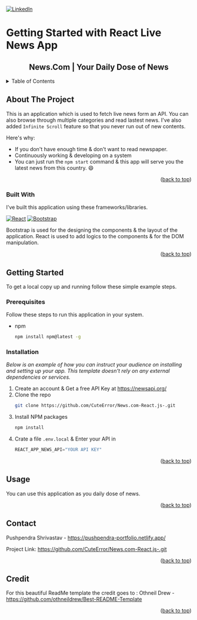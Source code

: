 [![LinkedIn][linkedin-shield]][linkedin-url]

# Getting Started with React Live News App

<div id="top"></div>

<!-- PROJECT LOGO -->
<div align="left">

  <h2 align="center">News.Com | Your Daily Dose of News</h3>

<!-- TABLE OF CONTENTS -->
<details>
  <summary>Table of Contents</summary>
  <ol>
    <li>
      <a href="#about-the-project">About The Project</a>
      <ul>
        <li><a href="#built-with">Built With</a></li>
      </ul>
    </li>
    <li>
      <a href="#getting-started">Getting Started</a>
      <ul>
        <li><a href="#prerequisites">Prerequisites</a></li>
        <li><a href="#installation">Installation</a></li>
      </ul>
    </li>
    <li><a href="#usage">Usage</a></li>
    <li><a href="#contact">Contact</a></li>
    <li><a href="#credit">Credit</a></li>
  </ol>
</details>


<!-- ABOUT THE PROJECT -->
## About The Project

This is an application which is used to fetch live news form an API. You can also browse through multiple categories and read lastest news.
I've also added ```Infinite Scroll``` feature so that you never run out of new contents.

Here's why:
* If you don't have enough time & don't want to read newspaper.
* Continuously working & developing on a system
* You can just run the ``` npm start ``` command & this app will serve you the latest news from this country. :smile:

<p align="right">(<a href="#top">back to top</a>)</p>


### Built With

I've built this application using these frameworks/libraries. 

[![React][React.js]][React-url] [![Bootstrap][Bootstrap.com]][Bootstrap-url]
  
Bootstrap is used for the designing the components & the layout of the application.
React is used to add logics to the components & for the DOM manipulation.

<p align="right">(<a href="#top">back to top</a>)</p>


<!-- GETTING STARTED -->
## Getting Started

To get a local copy up and running follow these simple example steps.

### Prerequisites

Follow these steps to run this application in your system.
  
* npm
  ```sh
  npm install npm@latest -g
  ```

### Installation

_Below is an example of how you can instruct your audience on installing and setting up your app. This template doesn't rely on any external dependencies or services._

1. Create an account & Get a free API Key at https://newsapi.org/
2. Clone the repo
   ```sh
   git clone https://github.com/CuteError/News.com-React.js-.git
   ```
3. Install NPM packages
   ```sh
   npm install
   ```
4. Crate a file `.env.local` & Enter your API in 
   ```js
   REACT_APP_NEWS_API="YOUR API KEY"
   ```

<p align="right">(<a href="#top">back to top</a>)</p>


<!-- USAGE EXAMPLES -->
## Usage

You can use this application as you daily dose of news. 

<p align="right">(<a href="#top">back to top</a>)</p>


<!-- CONTACT -->
## Contact

Pushpendra Shrivastav - https://pushpendra-portfolio.netlify.app/

Project Link: https://github.com/CuteError/News.com-React.js-.git

<p align="right">(<a href="#top">back to top</a>)</p>
  
  
<!-- Credits  -->
  
## Credit
For this beautiful ReadMe template the credit goes to : Othneil Drew - https://github.com/othneildrew/Best-README-Template
  
<p align="right">(<a href="#top">back to top</a>)</p>


<!-- MARKDOWN LINKS & IMAGES -->
<!-- https://www.markdownguide.org/basic-syntax/#reference-style-links -->
[linkedin-shield]: https://img.shields.io/badge/-LinkedIn-black.svg?style=for-the-badge&logo=linkedin&colorB=555
[linkedin-url]: https://www.linkedin.com/in/pushpendra-shrivastav
<!-- [product-screenshot]: images/screenshot.png -->
[React.js]: https://img.shields.io/badge/React-20232A?style=for-the-badge&logo=react&logoColor=61DAFB
[React-url]: https://reactjs.org/
[Bootstrap.com]: https://img.shields.io/badge/Bootstrap-563D7C?style=for-the-badge&logo=bootstrap&logoColor=white
[Bootstrap-url]: https://getbootstrap.com
